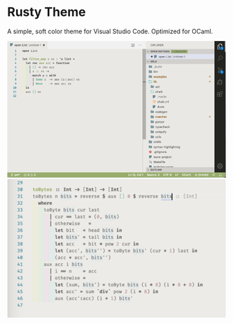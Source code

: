# Rusty Theme
A simple, soft color theme for Visual Studio Code. Optimized for OCaml.

![OCaml Screenshot](./images/ocaml.png)
![Haskell Screenshot](./images/haskell.png)
